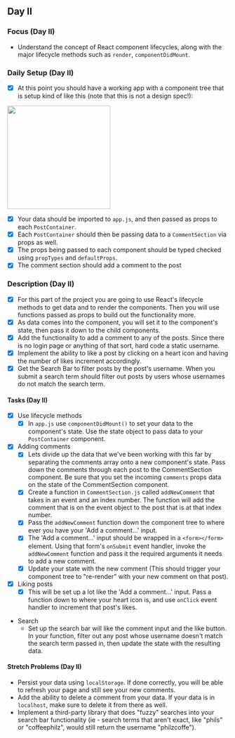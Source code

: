 ## Day II

### Focus (Day II)

- Understand the concept of React component lifecycles, along with the major lifecycle methods such as `render`, `componentDidMount`.

### Daily Setup (Day II)

- [x] At this point you should have a working app with a component tree that is setup kind of like this (note that this is not a design spec!):

<img src='/assets/InstaClone-componentStructure.jpg' width='235' />

- [x] Your data should be imported to `app.js`, and then passed as props to each `PostContainer`.
- [x] Each `PostContainer` should then be passing data to a `CommentSection` via props as well.
- [x] The props being passed to each component should be typed checked using `propTypes` and `defaultProps`.
- [x] The comment section should add a comment to the post

### Description (Day II)

- [x] For this part of the project you are going to use React's lifecycle methods to get data and to render the components. Then you will use functions passed as props to build out the functionality more.
- [x] As data comes into the component, you will set it to the component's state, then pass it down to the child components.
- [x] Add the functionality to add a comment to any of the posts. Since there is no login page or anything of that sort, hard code a static username.
- [x] Implement the ability to like a post by clicking on a heart icon and having the number of likes increment accordingly.
- [x] Get the Search Bar to filter posts by the post's username. When you submit a search term should filter out posts by users whose usernames do not match the search term.

#### Tasks (Day II)

- [x] Use lifecycle methods
  - [x] In `app.js` use `componentDidMount()` to set your data to the component's state. Use the state object to pass data to your `PostContainer` component.
- [x] Adding comments
  - [x] Lets divide up the data that we've been working with this far by separating the comments array onto a new component's state. Pass down the comments through each post to the CommentSection component. Be sure that you set the incoming `comments` props data on the state of the CommentSection component.
  - [x] Create a function in `CommentSection.js` called `addNewComment` that takes in an event and an index number. The function will add the comment that is on the event object to the post that is at that index number.
  - [x] Pass the `addNewComment` function down the component tree to where ever you have your 'Add a comment...' input.
  - [x] The 'Add a comment...' input should be wrapped in a `<form></form>` element. Using that form's `onSubmit` event handler, invoke the `addNewComment` function and pass it the required arguments it needs to add a new comment.
  - [x] Update your state with the new comment (This should trigger your component tree to "re-render" with your new comment on that post).
- [x] Liking posts
  - [x] This will be set up a lot like the 'Add a comment...' input. Pass a function down to where your heart icon is, and use `onClick` event handler to increment that post's likes.
- Search
  - Set up the search bar will like the comment input and the like button. In your function, filter out any post whose username doesn't match the search term passed in, then update the state with the resulting data.

#### Stretch Problems (Day II)

- Persist your data using `localStorage`. If done correctly, you will be able to refresh your page and still see your new comments.
- Add the ability to delete a comment from your data. If your data is in `localhost`, make sure to delete it from there as well.
- Implement a third-party library that does "fuzzy" searches into your search bar functionality (ie - search terms that aren't exact, like "phils" or "coffeephilz", would still return the username "philzcoffe").
